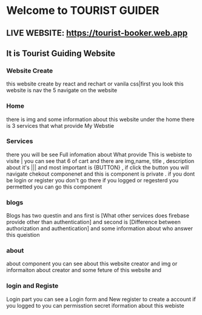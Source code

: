 # Welcome to TOURIST GUIDER
## LIVE WEBSITE: https://tourist-booker.web.app
## It is Tourist Guiding Website

### Website Create 
this website create by react and rechart or vanila css|first you look this website is nav the 5 navigate on the website 

### Home 
there is img and some information about this website under the home there is 3 services that what provide My Webstie

### Services
there you will be see Full infomation about What provide This is webiste to visite | you can see that 6 of cart and there are img,name, title , description about it's ||| and most important is {BUTTON} , if click the button you will navigate chekout componenet and this is component is private . if you dont be login or register you don't go there
if you logged or regesterd you permetted you can go this component

### blogs 
Blogs has two questin and ans first is [What other services does firebase provide other than authentication] and second is [Difference between authorization and authentication] and some information about who answer this queistion

### about
about component you can see about this website creator and img or informaiton about creator and some feture of this website and 


### login and Registe
Login part you can see a Login form and New register to create a account if you logged to you can permisstion secret iformation about this webiste